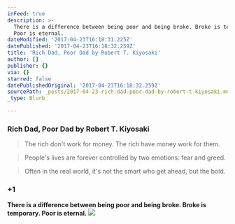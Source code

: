 ```yaml
---
inFeed: true
description: >-
  There is a difference between being poor and being broke. Broke is temporary.
  Poor is eternal.
dateModified: '2017-04-23T16:18:31.225Z'
datePublished: '2017-04-23T16:18:32.259Z'
title: 'Rich Dad, Poor Dad by Robert T. Kiyosaki'
author: []
publisher: {}
via: {}
starred: false
datePublishedOriginal: '2017-04-23T16:18:32.259Z'
sourcePath: _posts/2017-04-23-rich-dad-poor-dad-by-robert-t-kiyosaki.md
_type: Blurb

---
```

### Rich Dad, Poor Dad by Robert T. Kiyosaki

> The rich don't work for money. The rich have money work for them. 

> People's lives are forever controlled by two emotions: fear and greed. 

> Often in the real world, it's not the smart who get ahead, but the bold.

### +1

**There is a difference between being poor and being broke. Broke is temporary. Poor is eternal.**
![](https://the-grid-user-content.s3-us-west-2.amazonaws.com/091f6621-69a9-4bc3-a916-3d5b0779cbb4.jpg)